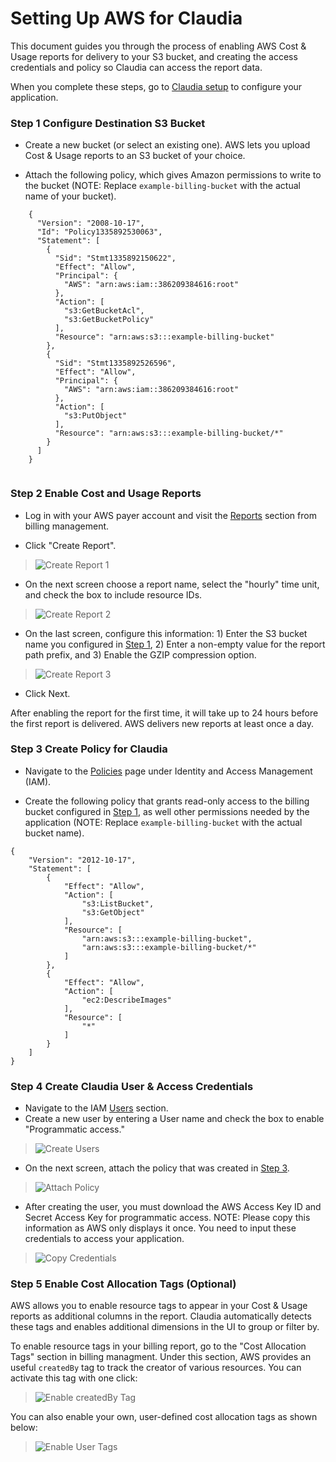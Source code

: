 # Setting Up AWS for Claudia

This document guides you through the process of enabling AWS Cost & Usage reports
for delivery to your S3 bucket, and creating the access credentials and policy
so Claudia can access the report data.

When you complete these steps, go to
[Claudia setup](claudia) to configure your application.

### Step 1 Configure Destination S3 Bucket


* Create a new bucket (or select an existing one). AWS lets you upload Cost & Usage reports to an S3 bucket of your choice.

* Attach the following policy, which gives Amazon permissions to write to the bucket (NOTE: Replace `example-billing-bucket` with the actual name of your bucket).

```
	{
	  "Version": "2008-10-17",
	  "Id": "Policy1335892530063",
	  "Statement": [
	    {
	      "Sid": "Stmt1335892150622",
	      "Effect": "Allow",
	      "Principal": {
	        "AWS": "arn:aws:iam::386209384616:root"
	      },
	      "Action": [
	        "s3:GetBucketAcl",
	        "s3:GetBucketPolicy"
	      ],
	      "Resource": "arn:aws:s3:::example-billing-bucket"
	    },
	    {
	      "Sid": "Stmt1335892526596",
	      "Effect": "Allow",
	      "Principal": {
	        "AWS": "arn:aws:iam::386209384616:root"
	      },
	      "Action": [
	        "s3:PutObject"
	      ],
	      "Resource": "arn:aws:s3:::example-billing-bucket/*"
	    }
	  ]
	}
	
```

### Step 2 Enable Cost and Usage Reports


* Log in with your AWS payer account and visit the [Reports](https://console.aws.amazon.com/billing/home#/reports) section from billing management. 

* Click "Create Report".

 > ![Create Report 1](aws/create-report-1.png)

*  On the next screen choose a report name, select the "hourly" time unit, and check the box to include resource IDs.

 > ![Create Report 2](aws/create-report-2.png)

*  On the last screen, configure this information: 1) Enter the S3 bucket name you configured in [Step 1](#1-configure-destination-bucket), 2) Enter a non-empty value for the report path prefix, and 3) Enable the GZIP compression option.

 > ![Create Report 3](aws/create-report-3.png)
 
* Click Next. 

After enabling the report for the first time, it will take up to 24 hours before the first report is delivered. AWS delivers new reports at least once a day.

### Step 3 Create Policy for Claudia

* Navigate to the [Policies](https://console.aws.amazon.com/iam/home#/policies) page under Identity and Access Management (IAM).

* Create the following policy that grants read-only access to the billing bucket configured in [Step 1](#1-configure-destination-bucket),
as well other permissions needed by the application (NOTE: Replace `example-billing-bucket` with the actual bucket name).

```
{
    "Version": "2012-10-17",
    "Statement": [
        {
            "Effect": "Allow",
            "Action": [
                "s3:ListBucket",
                "s3:GetObject"
            ],
            "Resource": [
                "arn:aws:s3:::example-billing-bucket",
                "arn:aws:s3:::example-billing-bucket/*"
            ]
        },
        {
            "Effect": "Allow",
            "Action": [
                "ec2:DescribeImages"
            ],
            "Resource": [
                "*"
            ]
        }
    ]
}
```

### Step 4 Create Claudia User & Access Credentials

* Navigate to the IAM [Users](https://console.aws.amazon.com/iam/home#/users) section.
* Create a new user by entering a User name and check the box to enable "Programmatic access."

 > ![Create Users](aws/create-user.png)

* On the next screen, attach the policy that was created in [Step 3](#3-create-policy-for-claudia).

 > ![Attach Policy](aws/attach-policy.png)

* After creating the user, you must download the AWS Access Key ID and Secret Access Key for programmatic access. NOTE: Please copy this information as AWS only displays it once. You need to input these credentials to access your application. 

 > ![Copy Credentials](aws/copy-credentials.png)

### Step 5 Enable Cost Allocation Tags (Optional)

AWS allows you to enable resource tags to appear in your Cost & Usage reports as additional columns in the report. Claudia automatically detects these tags and enables additional dimensions in the UI to group or filter by. 

To enable resource tags in your billing report, go to the "Cost Allocation Tags" section in billing managment. Under this section, AWS provides an useful `createdBy` tag to track the creator of various resources. You can activate this tag with one click:

 > ![Enable createdBy Tag](aws/enable-createdby-tag.png)

You can also enable your own, user-defined cost allocation tags as shown below:

> ![Enable User Tags](aws/enable-user-tags.png)
